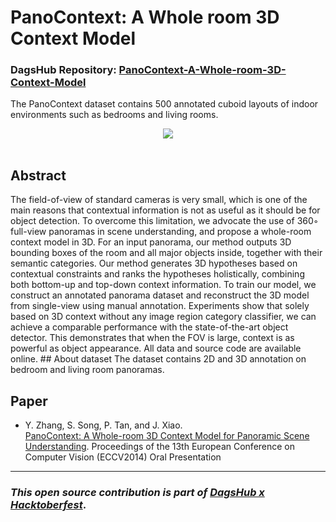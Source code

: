 # PanoContext: A Whole room 3D Context Model 

### DagsHub Repository: [PanoContext-A-Whole-room-3D-Context-Model](https://dagshub.com/arnavr.neo/PanoContext-A-Whole-room-3D-Context-Model) 

The PanoContext dataset contains 500 annotated cuboid layouts of indoor environments such as bedrooms and living rooms. <br/> 

<center><img align="center" src="https://panocontext.cs.princeton.edu/teaser.jpg"></img></center> <br/> 

## Abstract 

The field-of-view of standard cameras is very small, which is one of the main reasons that contextual information is not as useful as it should be for object detection. To overcome this limitation, we advocate the use of 360◦ full-view panoramas in scene understanding, and propose a whole-room context model in 3D. For an input panorama, our method outputs 3D bounding boxes of the room and all major objects inside, together with their semantic categories. Our method generates 3D hypotheses based on contextual constraints and ranks the hypotheses holistically, combining both bottom-up and top-down context information. To train our model, we construct an annotated panorama dataset and reconstruct the 3D model from single-view using manual annotation. Experiments show that solely based on 3D context without any image region category classifier, we can achieve a comparable performance with the state-of-the-art object detector. This demonstrates that when the FOV is large, context is as powerful as object appearance. All data and source code are available online. ## About dataset The dataset contains 2D and 3D annotation on bedroom and living room panoramas. 

## Paper

- Y. Zhang, S. Song, P. Tan, and J. Xiao. <br/> [PanoContext: A Whole-room 3D Context Model for Panoramic Scene Understanding](https://panocontext.cs.princeton.edu/paper.pdf). Proceedings of the 13th European Conference on Computer Vision (ECCV2014) Oral Presentation 

------------------------------------------------------------------------------------------------------------------------ 

### *This open source contribution is part of [DagsHub x Hacktoberfest](https://dagshub.com/blog/dagshub-x-hacktoberfest-2022/)*.
